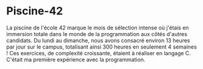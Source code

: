 # Piscine-42

La piscine de l'école 42 marque le mois de sélection intense où j'étais en immersion totale dans le monde de la programmation aux côtés d'autres candidats.
Du lundi au dimanche, nous avons consacré environ 13 heures par jour sur le campus, totalisant ainsi 300 heures en seulement 4 semaines !
Ces exercices, de complexité croissante, étaient à réaliser en langage C.
C'était ma première expérience avec la programmation.
